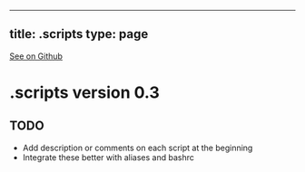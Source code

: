 
---
title: .scripts
type: page
---

[See on Github](https://github.com/jakeroggenbuck/.scripts/)

# .scripts version 0.3

## TODO
- Add description or comments on each script at the beginning
- Integrate these better with aliases and bashrc
